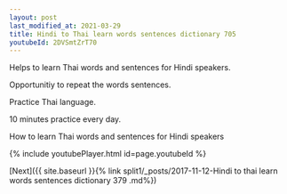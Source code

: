 ```yaml
---
layout: post
last_modified_at: 2021-03-29
title: Hindi to Thai learn words sentences dictionary 705 
youtubeId: 2DVSmtZrT70
---
```

 
 
Helps to learn Thai words and sentences for Hindi speakers.

Opportunitiy to repeat the words sentences. 

Practice Thai language. 
 
10 minutes practice every day. 
 
How to learn Thai words and sentences for Hindi speakers 
 
{% include youtubePlayer.html id=page.youtubeId %}
 
 
[Next]({{ site.baseurl }}{% link  split1/_posts/2017-11-12-Hindi to thai learn words sentences dictionary 379 .md%})
 
